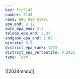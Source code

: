 ```yaml
---
key: frc5143
number: 5143
name: GRG Raw Steel
epa_end: 9.12
auto_epa_end: 3.7
teleop_epa_end: 3.37
endgame_epa_end: 2.05
winrate: 0.5
district_epa_rank: 1293
district_epa_percentile: 0.2821
type: Team
---
```

[[2024mndu]]
